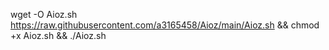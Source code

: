 wget -O Aioz.sh https://raw.githubusercontent.com/a3165458/Aioz/main/Aioz.sh && chmod +x Aioz.sh && ./Aioz.sh
